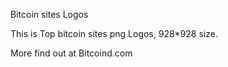 Bitcoin sites Logos

This is Top bitcoin sites png Logos, 928*928 size.

More find out at Bitcoind.com